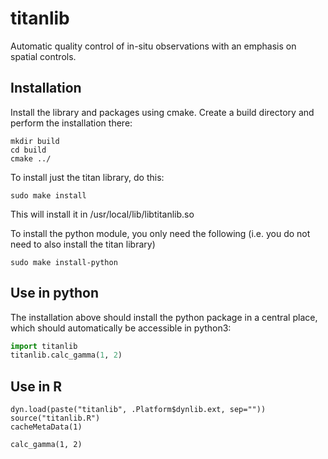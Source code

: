 # titanlib

Automatic quality control of in-situ observations with an emphasis on spatial controls.

## Installation

Install the library and packages using cmake. Create a build directory and perform the installation
there:

```
mkdir build
cd build
cmake ../
```

To install just the titan library, do this:
```
sudo make install
```

This will install it in /usr/local/lib/libtitanlib.so

To install the python module, you only need the following (i.e. you do not need to also
install the titan library)

```
sudo make install-python
```

## Use in python

The installation above should install the python package in a central place, which should
automatically be accessible in python3:

```python
import titanlib
titanlib.calc_gamma(1, 2)
```

## Use in R

```
dyn.load(paste("titanlib", .Platform$dynlib.ext, sep=""))
source("titanlib.R")
cacheMetaData(1)

calc_gamma(1, 2)
```
